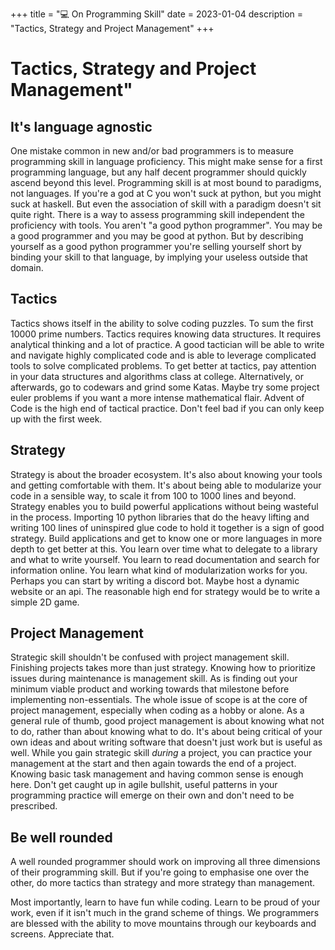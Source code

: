 +++
title = "💻 On Programming Skill"
date = 2023-01-04
description = "Tactics, Strategy and Project Management"
+++

# Tactics, Strategy and Project Management"

## It's language agnostic

One mistake common in new and/or bad programmers is to measure programming skill in language proficiency.
This might make sense for a first programming language, but any half decent programmer should quickly ascend beyond this level.
Programming skill is at most bound to paradigms, not languages.
If you're a god at C you won't suck at python, but you might suck at haskell.
But even the association of skill with a paradigm doesn't sit quite right.
There is a way to assess programming skill independent the proficiency with tools.
You aren't "a good python programmer".
You may be a good programmer and you may be good at python.
But by describing yourself as a good python programmer you're selling yourself short by binding your skill to that language, by implying your useless outside that domain.

## Tactics

Tactics shows itself in the ability to solve coding puzzles. To sum the first 10000 prime numbers.
Tactics requires knowing data structures. It requires analytical thinking and a lot of practice.
A good tactician will be able to write and navigate highly complicated code and is able to leverage complicated tools to solve complicated problems.
To get better at tactics, pay attention in your data structures and algorithms class at college.
Alternatively, or afterwards, go to codewars and grind some Katas.
Maybe try some project euler problems if you want a more intense mathematical flair.
Advent of Code is the high end of tactical practice. Don't feel bad if you can only keep up with the first week.

## Strategy

Strategy is about the broader ecosystem.
It's also about knowing your tools and getting comfortable with them.
It's about being able to modularize your code in a sensible way, to scale it from 100 to 1000 lines and beyond.
Strategy enables you to build powerful applications without being wasteful in the process.
Importing 10 python libraries that do the heavy lifting and writing 100 lines of uninspired glue code to hold it together is a sign of good strategy.
Build applications and get to know one or more languages in more depth to get better at this.
You learn over time what to delegate to a library and what to write yourself.
You learn to read documentation and search for information online.
You learn what kind of modularization works for you.
Perhaps you can start by writing a discord bot. Maybe host a dynamic website or an api.
The reasonable high end for strategy would be to write a simple 2D game.

## Project Management

Strategic skill shouldn't be confused with project management skill.
Finishing projects takes more than just strategy.
Knowing how to prioritize issues during maintenance is management skill.
As is finding out your minimum viable product and working towards that milestone before implementing non-essentials.
The whole issue of scope is at the core of project management, especially when coding as a hobby or alone.
As a general rule of thumb, good project management is about knowing what not to do, rather than about knowing what to do.
It's about being critical of your own ideas and about writing software that doesn't just work but is useful as well.
While you gain strategic skill *during* a project, you can practice your management at the start and then again towards the end of a project.
Knowing basic task management and having common sense is enough here.
Don't get caught up in agile bullshit, useful patterns in your programming practice will emerge on their own and don't need to be prescribed.

## Be well rounded

A well rounded programmer should work on improving all three dimensions of their programming skill.
But if you're going to emphasise one over the other, do more tactics than strategy and more strategy than management.

Most importantly, learn to have fun while coding.
Learn to be proud of your work, even if it isn't much in the grand scheme of things.
We programmers are blessed with the ability to move mountains through our keyboards and screens.
Appreciate that.
